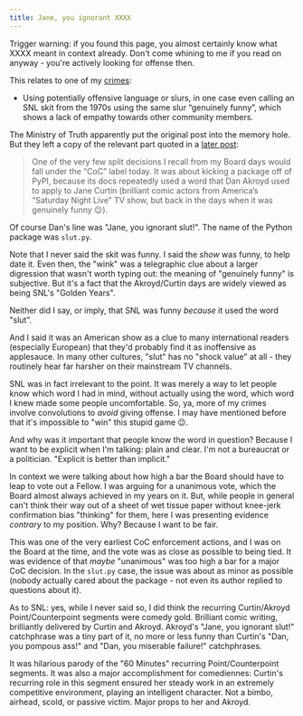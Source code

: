 ```yaml
---
title: Jane, you ignorant XXXX
---
```


Trigger warning: if you found this page, you almost certainly know what XXXX meant in context
already. Don't come whining to me if you read on anyway - you're actively looking for offense then.

This relates to one of my [crimes](crimes):

- Using potentially offensive language or slurs, in one case even calling an SNL skit from
the 1970s using the same slur “genuinely funny”, which shows a lack of empathy towards
other community members.

The Ministry of Truth apparently put the original post into the memory hole. But they left a copy
of the relevant part quoted in a 
[later post](https://discuss.python.org/t/for-your-consideration-proposed-bylaws-changes-to-improve-our-membership-experience/55696/150):

> One of the very few split decisions I recall from my Board days would fall under
>  the “CoC” label today. It was about kicking a package off of PyPI, because its docs
>  repeatedly used a word that Dan Akroyd used to apply to Jane Curtin (brilliant comic
>  actors from America’s “Saturday Night Live” TV show, but back in the days when it was genuinely funny :wink:).

Of course Dan's line was "Jane, you ignorant slut!". The name of the Python package was `slut.py`.

Note that I never said the skit was funny. I said the _show_ was funny, to help date it.
Even then, the "wink" was a telegraphic clue about a larger digression that wasn't worth
typing out: the meaning of "genuinely funny" is subjective. But it's a fact that the
Akroyd/Curtin days are widely viewed as being SNL's "Golden Years".

Neither did I say, or imply, that SNL was funny _because_ it used the word "slut".

And I said it was an American show as a clue to many international readers (especially European) that
they'd probably find it as inoffensive as applesauce. In many other cultures, "slut" has no "shock value"
at all - they routinely hear far harsher on their mainstream TV channels.

SNL was in fact irrelevant to the point. It was merely a way to let people know which word I had in 
mind, without actually using the word, which word I knew made some people uncomfortable. So, ya, more
of my crimes involve convolutions to _avoid_ giving offense. I may have mentioned before that
it's impossible to "win" this stupid game :wink:.

And why was it important that people know the word in question? Because I want to be explicit when
I'm talking: plain and clear. I'm not a bureaucrat or a politician. "Explicit is better than implicit."

In context we were talking about how high a bar the Board should have to leap to vote out a Fellow. I
was arguing for a unanimous vote, which the Board almost always achieved in my years on it. But, while
people in general can't think their way out of a sheet of wet tissue paper without knee-jerk
confirmation bias "thinking" for them, here I was presenting evidence _contrary_ to my position. Why?
Because I want to be fair.

This was one of the very earliest CoC enforcement actions, and I was on the Board at the time,
and the vote was as close as possible to being tied. It was evidence of that _maybe_ "unanimous"
was too high a bar for a major CoC decision. In the `slut.py` case, the issue was about as
minor as possible (nobody actually cared about the package - not even its author replied to
questions about it).

As to SNL: yes, while I never said so, I did think the recurring Curtin/Akroyd Point/Counterpoint
segments were comedy gold. Brilliant comic writing, brilliantly delivered by Curtin and Akroyd.
Akroyd's "Jane, you ignorant slut!" catchphrase was a tiny part of it, no more or less funny than
Curtin's "Dan, you pompous ass!" and "Dan, you miserable failure!" catchphrases.

It was hilarious parody of the "60 Minutes" recurring Point/Counterpoint segments. It was also
a major accomplishment for comediennes: Curtin's recurring role in this segment ensured her
steady work in an extremely competitive environment, playing an intelligent character. Not a
bimbo, airhead, scold, or passive victim. Major props to her and Akroyd.
